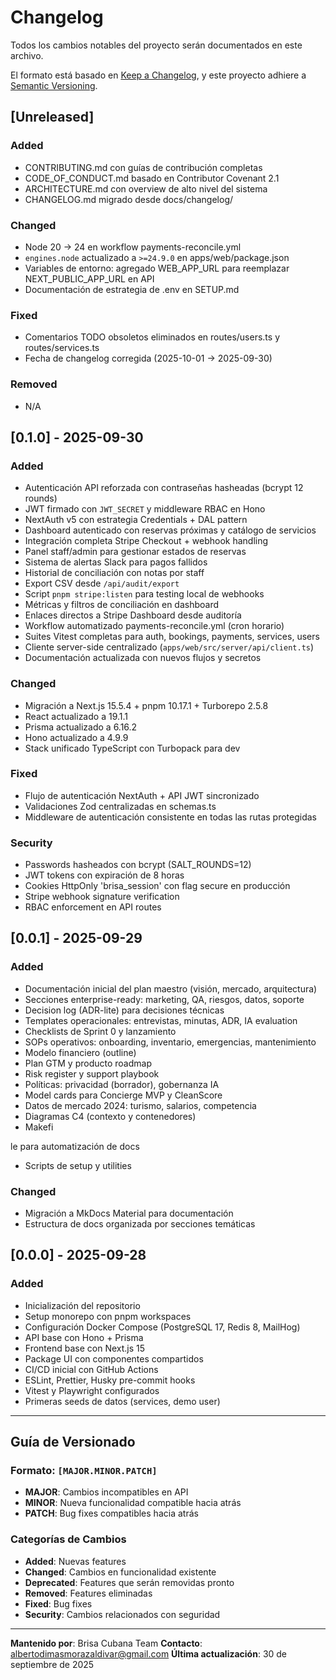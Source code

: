 # Changelog

Todos los cambios notables del proyecto serán documentados en este archivo.

El formato está basado en [Keep a Changelog](https://keepachangelog.com/es-ES/1.0.0/),
y este proyecto adhiere a [Semantic Versioning](https://semver.org/spec/v2.0.0.html).

## [Unreleased]

### Added

- CONTRIBUTING.md con guías de contribución completas
- CODE_OF_CONDUCT.md basado en Contributor Covenant 2.1
- ARCHITECTURE.md con overview de alto nivel del sistema
- CHANGELOG.md migrado desde docs/changelog/

### Changed

- Node 20 → 24 en workflow payments-reconcile.yml
- `engines.node` actualizado a `>=24.9.0` en apps/web/package.json
- Variables de entorno: agregado WEB_APP_URL para reemplazar NEXT_PUBLIC_APP_URL en API
- Documentación de estrategia de .env en SETUP.md

### Fixed

- Comentarios TODO obsoletos eliminados en routes/users.ts y routes/services.ts
- Fecha de changelog corregida (2025-10-01 → 2025-09-30)

### Removed

- N/A

## [0.1.0] - 2025-09-30

### Added

- Autenticación API reforzada con contraseñas hasheadas (bcrypt 12 rounds)
- JWT firmado con `JWT_SECRET` y middleware RBAC en Hono
- NextAuth v5 con estrategia Credentials + DAL pattern
- Dashboard autenticado con reservas próximas y catálogo de servicios
- Integración completa Stripe Checkout + webhook handling
- Panel staff/admin para gestionar estados de reservas
- Sistema de alertas Slack para pagos fallidos
- Historial de conciliación con notas por staff
- Export CSV desde `/api/audit/export`
- Script `pnpm stripe:listen` para testing local de webhooks
- Métricas y filtros de conciliación en dashboard
- Enlaces directos a Stripe Dashboard desde auditoría
- Workflow automatizado payments-reconcile.yml (cron horario)
- Suites Vitest completas para auth, bookings, payments, services, users
- Cliente server-side centralizado (`apps/web/src/server/api/client.ts`)
- Documentación actualizada con nuevos flujos y secretos

### Changed

- Migración a Next.js 15.5.4 + pnpm 10.17.1 + Turborepo 2.5.8
- React actualizado a 19.1.1
- Prisma actualizado a 6.16.2
- Hono actualizado a 4.9.9
- Stack unificado TypeScript con Turbopack para dev

### Fixed

- Flujo de autenticación NextAuth + API JWT sincronizado
- Validaciones Zod centralizadas en schemas.ts
- Middleware de autenticación consistente en todas las rutas protegidas

### Security

- Passwords hasheados con bcrypt (SALT_ROUNDS=12)
- JWT tokens con expiración de 8 horas
- Cookies HttpOnly 'brisa_session' con flag secure en producción
- Stripe webhook signature verification
- RBAC enforcement en API routes

## [0.0.1] - 2025-09-29

### Added

- Documentación inicial del plan maestro (visión, mercado, arquitectura)
- Secciones enterprise-ready: marketing, QA, riesgos, datos, soporte
- Decision log (ADR-lite) para decisiones técnicas
- Templates operacionales: entrevistas, minutas, ADR, IA evaluation
- Checklists de Sprint 0 y lanzamiento
- SOPs operativos: onboarding, inventario, emergencias, mantenimiento
- Modelo financiero (outline)
- Plan GTM y producto roadmap
- Risk register y support playbook
- Políticas: privacidad (borrador), gobernanza IA
- Model cards para Concierge MVP y CleanScore
- Datos de mercado 2024: turismo, salarios, competencia
- Diagramas C4 (contexto y contenedores)
- Makefi

le para automatización de docs

- Scripts de setup y utilities

### Changed

- Migración a MkDocs Material para documentación
- Estructura de docs organizada por secciones temáticas

## [0.0.0] - 2025-09-28

### Added

- Inicialización del repositorio
- Setup monorepo con pnpm workspaces
- Configuración Docker Compose (PostgreSQL 17, Redis 8, MailHog)
- API base con Hono + Prisma
- Frontend base con Next.js 15
- Package UI con componentes compartidos
- CI/CD inicial con GitHub Actions
- ESLint, Prettier, Husky pre-commit hooks
- Vitest y Playwright configurados
- Primeras seeds de datos (services, demo user)

---

## Guía de Versionado

### Formato: `[MAJOR.MINOR.PATCH]`

- **MAJOR**: Cambios incompatibles en API
- **MINOR**: Nueva funcionalidad compatible hacia atrás
- **PATCH**: Bug fixes compatibles hacia atrás

### Categorías de Cambios

- **Added**: Nuevas features
- **Changed**: Cambios en funcionalidad existente
- **Deprecated**: Features que serán removidas pronto
- **Removed**: Features eliminadas
- **Fixed**: Bug fixes
- **Security**: Cambios relacionados con seguridad

---

**Mantenido por**: Brisa Cubana Team
**Contacto**: albertodimasmorazaldivar@gmail.com
**Última actualización**: 30 de septiembre de 2025

